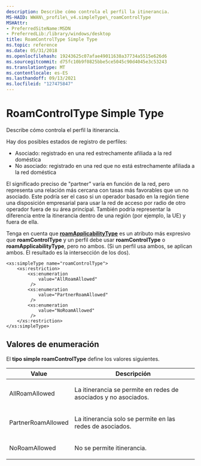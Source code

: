 ```yaml
---
description: Describe cómo controla el perfil la itinerancia.
MS-HAID: WWAN\_profile\_v4.simpleType\_roamControlType
MSHAttr:
- PreferredSiteName:MSDN
- PreferredLib:/library/windows/desktop
title: RoamControlType Simple Type
ms.topic: reference
ms.date: 05/31/2018
ms.openlocfilehash: 19243625c07afae49011638a37734a5515e626d6
ms.sourcegitcommit: d75fc10b9f0825bbe5ce5045c90d4045e3c53243
ms.translationtype: MT
ms.contentlocale: es-ES
ms.lasthandoff: 09/13/2021
ms.locfileid: "127475847"
---
```

# <a name="span-idwwan_profile_v4simpletype_roamcontroltypespanroamcontroltype-simple-type"></a><span id="WWAN_profile_v4.simpleType_roamControlType"></span>RoamControlType Simple Type

Describe cómo controla el perfil la itinerancia.

Hay dos posibles estados de registro de perfiles:

-   Asociado: registrado en una red estrechamente afiliada a la red doméstica
-   No asociado: registrado en una red que no está estrechamente afiliada a la red doméstica

El significado preciso de "partner" varía en función de la red, pero representa una relación más cercana con tasas más favorables que un no asociado. Este podría ser el caso si un operador basado en la región tiene una disposición empresarial para usar la red de acceso por radio de otro operador fuera de su área principal. También podría representar la diferencia entre la itinerancia dentro de una región (por ejemplo, la UE) y fuera de ella.

Tenga en cuenta que [**roamApplicabilityType**](simpletype-roamapplicabilitytype.md) es un atributo más expresivo que **roamControlType** y un perfil debe usar **roamControlType** o **roamApplicabilityType**, pero no ambos. (Si un perfil usa ambos, se aplican ambos. El resultado es la intersección de los dos).

``` syntax
<xs:simpleType name="roamControlType">
    <xs:restriction>
        <xs:enumeration
            value="AllRoamAllowed"
         />
        <xs:enumeration
            value="PartnerRoamAllowed"
         />
        <xs:enumeration
            value="NoRoamAllowed"
         />
    </xs:restriction>
</xs:simpleType>
```

## <a name="enumeration-values"></a>Valores de enumeración

El **tipo simple roamControlType** define los valores siguientes.


| Value | Descripción | 
|-------|-------------|
| AllRoamAllowed | <p>La itinerancia se permite en redes de asociados y no asociados.</p> | 
| PartnerRoamAllowed | <p>La itinerancia solo se permite en las redes de asociados.</p> | 
| NoRoamAllowed | <p>No se permite itinerancia.</p> | 


 

 



